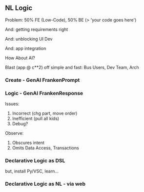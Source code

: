 ## NL Logic

Problem: 50% FE (Low-Code), 50% BE (> 'your code goes here')

And: getting requirements right

And: unblocking UI Dev

And: app integration

How About AI?

Blast (app @ c**2) off simple and fast: Bus Users, Dev Team, Arch

### Create - GenAI FrankenPrompt

### Logic - GenAI FrankenResponse

Issues:

1. Incorrect (chg part, move order)
2. Inefficient (pull all kids)
3. Debug?

Observe:

1. Obscures intent
2. Omits Data Access, Transactions

### Declarative Logic as DSL

but, install Py/VSC, learn...

### Declarative Logic as NL - via web